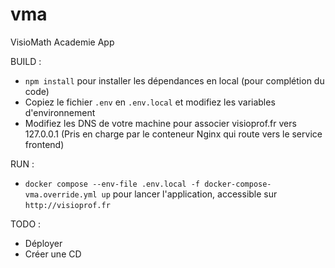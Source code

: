 # vma
VisioMath Academie App

BUILD : 

- `npm install` pour installer les dépendances en local (pour complétion du code)
- Copiez le fichier `.env` en `.env.local` et modifiez les variables d'environnement
- Modifiez les DNS de votre machine pour associer visioprof.fr vers 127.0.0.1 (Pris en charge par le conteneur Nginx qui route vers le service frontend)

RUN : 

- `docker compose --env-file .env.local -f docker-compose-vma.override.yml up` pour lancer l'application, accessible sur `http://visioprof.fr` 

TODO :
- Déployer
- Créer une CD